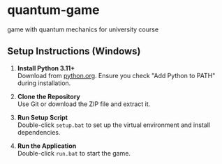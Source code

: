 # quantum-game
game with quantum mechanics for university course

## Setup Instructions (Windows)

1. **Install Python 3.11+**  
   Download from [python.org](https://www.python.org/downloads/). Ensure you check "Add Python to PATH" during installation.

2. **Clone the Repository**  
   Use Git or download the ZIP file and extract it.

3. **Run Setup Script**  
   Double-click `setup.bat` to set up the virtual environment and install dependencies.

4. **Run the Application**  
   Double-click `run.bat` to start the game.
